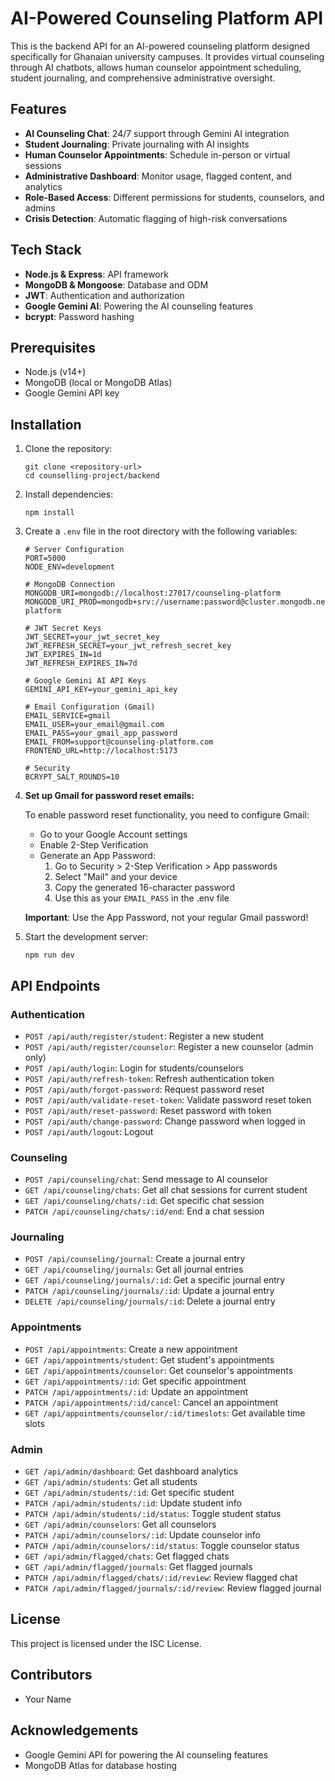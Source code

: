 # AI-Powered Counseling Platform API

This is the backend API for an AI-powered counseling platform designed specifically for Ghanaian university campuses. It provides virtual counseling through AI chatbots, allows human counselor appointment scheduling, student journaling, and comprehensive administrative oversight.

## Features

- **AI Counseling Chat**: 24/7 support through Gemini AI integration
- **Student Journaling**: Private journaling with AI insights
- **Human Counselor Appointments**: Schedule in-person or virtual sessions
- **Administrative Dashboard**: Monitor usage, flagged content, and analytics
- **Role-Based Access**: Different permissions for students, counselors, and admins
- **Crisis Detection**: Automatic flagging of high-risk conversations

## Tech Stack

- **Node.js & Express**: API framework
- **MongoDB & Mongoose**: Database and ODM
- **JWT**: Authentication and authorization
- **Google Gemini AI**: Powering the AI counseling features
- **bcrypt**: Password hashing

## Prerequisites

- Node.js (v14+)
- MongoDB (local or MongoDB Atlas)
- Google Gemini API key

## Installation

1. Clone the repository:

   ```
   git clone <repository-url>
   cd counselling-project/backend
   ```

2. Install dependencies:

   ```
   npm install
   ```

3. Create a `.env` file in the root directory with the following variables:

   ```
   # Server Configuration
   PORT=5000
   NODE_ENV=development

   # MongoDB Connection
   MONGODB_URI=mongodb://localhost:27017/counseling-platform
   MONGODB_URI_PROD=mongodb+srv://username:password@cluster.mongodb.net/counseling-platform

   # JWT Secret Keys
   JWT_SECRET=your_jwt_secret_key
   JWT_REFRESH_SECRET=your_jwt_refresh_secret_key
   JWT_EXPIRES_IN=1d
   JWT_REFRESH_EXPIRES_IN=7d

   # Google Gemini AI API Keys
   GEMINI_API_KEY=your_gemini_api_key

   # Email Configuration (Gmail)
   EMAIL_SERVICE=gmail
   EMAIL_USER=your_email@gmail.com
   EMAIL_PASS=your_gmail_app_password
   EMAIL_FROM=support@counseling-platform.com
   FRONTEND_URL=http://localhost:5173

   # Security
   BCRYPT_SALT_ROUNDS=10
   ```

4. **Set up Gmail for password reset emails:**
   
   To enable password reset functionality, you need to configure Gmail:

   - Go to your Google Account settings
   - Enable 2-Step Verification
   - Generate an App Password:
     1. Go to Security > 2-Step Verification > App passwords
     2. Select "Mail" and your device
     3. Copy the generated 16-character password
     4. Use this as your `EMAIL_PASS` in the .env file

   **Important**: Use the App Password, not your regular Gmail password!

5. Start the development server:
   ```
   npm run dev
   ```

## API Endpoints

### Authentication

- `POST /api/auth/register/student`: Register a new student
- `POST /api/auth/register/counselor`: Register a new counselor (admin only)
- `POST /api/auth/login`: Login for students/counselors
- `POST /api/auth/refresh-token`: Refresh authentication token
- `POST /api/auth/forgot-password`: Request password reset
- `POST /api/auth/validate-reset-token`: Validate password reset token
- `POST /api/auth/reset-password`: Reset password with token
- `POST /api/auth/change-password`: Change password when logged in
- `POST /api/auth/logout`: Logout

### Counseling

- `POST /api/counseling/chat`: Send message to AI counselor
- `GET /api/counseling/chats`: Get all chat sessions for current student
- `GET /api/counseling/chats/:id`: Get specific chat session
- `PATCH /api/counseling/chats/:id/end`: End a chat session

### Journaling

- `POST /api/counseling/journal`: Create a journal entry
- `GET /api/counseling/journals`: Get all journal entries
- `GET /api/counseling/journals/:id`: Get a specific journal entry
- `PATCH /api/counseling/journals/:id`: Update a journal entry
- `DELETE /api/counseling/journals/:id`: Delete a journal entry

### Appointments

- `POST /api/appointments`: Create a new appointment
- `GET /api/appointments/student`: Get student's appointments
- `GET /api/appointments/counselor`: Get counselor's appointments
- `GET /api/appointments/:id`: Get specific appointment
- `PATCH /api/appointments/:id`: Update an appointment
- `PATCH /api/appointments/:id/cancel`: Cancel an appointment
- `GET /api/appointments/counselor/:id/timeslots`: Get available time slots

### Admin

- `GET /api/admin/dashboard`: Get dashboard analytics
- `GET /api/admin/students`: Get all students
- `GET /api/admin/students/:id`: Get specific student
- `PATCH /api/admin/students/:id`: Update student info
- `PATCH /api/admin/students/:id/status`: Toggle student status
- `GET /api/admin/counselors`: Get all counselors
- `PATCH /api/admin/counselors/:id`: Update counselor info
- `PATCH /api/admin/counselors/:id/status`: Toggle counselor status
- `GET /api/admin/flagged/chats`: Get flagged chats
- `GET /api/admin/flagged/journals`: Get flagged journals
- `PATCH /api/admin/flagged/chats/:id/review`: Review flagged chat
- `PATCH /api/admin/flagged/journals/:id/review`: Review flagged journal

## License

This project is licensed under the ISC License.

## Contributors

- Your Name

## Acknowledgements

- Google Gemini API for powering the AI counseling features
- MongoDB Atlas for database hosting
